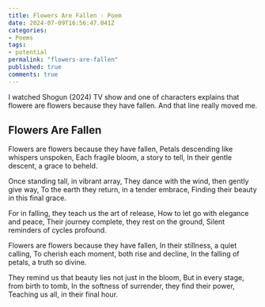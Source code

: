 ```yaml
---
title: Flowers Are Fallen - Poem
date: 2024-07-09T16:56:47.041Z
categories:
- Poems
tags: 
- potential
permalink: "flowers-are-fallen"
published: true
comments: true
---
```

I watched Shogun (2024) TV show and one of characters explains that flowere are flowers because they have fallen. And that line really moved me.

## Flowers Are Fallen
Flowers are flowers because they have fallen,
Petals descending like whispers unspoken,
Each fragile bloom, a story to tell,
In their gentle descent, a grace to beheld.

Once standing tall, in vibrant array,
They dance with the wind, then gently give way,
To the earth they return, in a tender embrace,
Finding their beauty in this final grace.

For in falling, they teach us the art of release,
How to let go with elegance and peace,
Their journey complete, they rest on the ground,
Silent reminders of cycles profound.

Flowers are flowers because they have fallen,
In their stillness, a quiet calling,
To cherish each moment, both rise and decline,
In the falling of petals, a truth so divine.

They remind us that beauty lies not just in the bloom,
But in every stage, from birth to tomb,
In the softness of surrender, they find their power,
Teaching us all, in their final hour.
